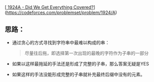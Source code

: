 [[ 1924A - Did We Get Everything Covered?](https://codeforces.com/problemset/problem/1924/A)](https://codeforces.com/problemset/problem/1924/A)

## 思路：

- 通过贪心的方式寻找到字符串中最难以构成的串：

  > 尽量往后拖，即选择第一次出现的最晚的字符作为子串的一部分
  >
- 如果以这样最拖延的手法还是形成了完整的子串，那么答案无疑是YES
- 如果这样的手法没能形成完整的子串就补充最终后缀中没有的元素。